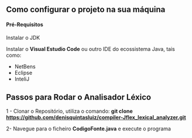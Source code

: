 ## Como configurar o projeto na sua máquina

 <h4>Pré-Requisitos</h4>
 <p>Instalar o JDK</p>
 <p>Instalar o <strong>Visual Estudio Code</strong> ou outro IDE do ecossistema Java, tais como:</p>
 <ul>
   <li>NetBens</li>
   <li>Eclipse</li>
   <li>InteliJ</li>
 </ul>

## Passos para Rodar o Analisador Léxico

1 - Clonar o Repositório, utiliza o comando: <strong> git clone https://github.com/denisquintasluiz/compiler-Jflex_lexical_analyzer.git </strong> <br>

2- Navegue para o ficheiro <strong>CodigoFonte.java</strong> e execute o programa</strong> <br>

